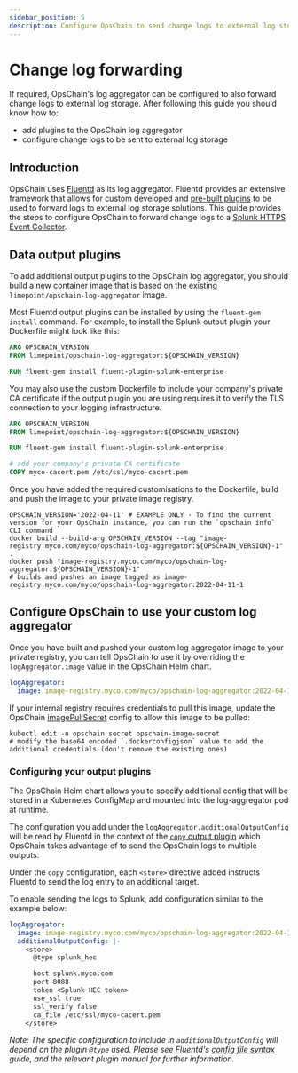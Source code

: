 ```yaml
---
sidebar_position: 5
description: Configure OpsChain to send change logs to external log storage.
---
```


# Change log forwarding

If required, OpsChain's log aggregator can be configured to also forward change logs to external log storage. After following this guide you should know how to:

- add plugins to the OpsChain log aggregator
- configure change logs to be sent to external log storage

## Introduction

OpsChain uses [Fluentd](https://www.fluentd.org/) as its log aggregator. Fluentd provides an extensive framework that allows for custom developed and [pre-built plugins](https://www.fluentd.org/dataoutputs) to be used to forward logs to external log storage solutions. This guide provides the steps to configure OpsChain to forward change logs to a [Splunk HTTPS Event Collector](https://docs.splunk.com/Documentation/Splunk/8.2.1/Data/UsetheHTTPEventCollector).

## Data output plugins

To add additional output plugins to the OpsChain log aggregator, you should build a new container image that is based on the existing `limepoint/opschain-log-aggregator` image.

Most Fluentd output plugins can be installed by using the `fluent-gem install` command. For example, to install the Splunk output plugin your Dockerfile might look like this:

```Dockerfile
ARG OPSCHAIN_VERSION
FROM limepoint/opschain-log-aggregator:${OPSCHAIN_VERSION}

RUN fluent-gem install fluent-plugin-splunk-enterprise
```

You may also use the custom Dockerfile to include your company's private CA certificate if the output plugin you are using requires it to verify the TLS connection to your logging infrastructure.

```Dockerfile
ARG OPSCHAIN_VERSION
FROM limepoint/opschain-log-aggregator:${OPSCHAIN_VERSION}

RUN fluent-gem install fluent-plugin-splunk-enterprise

# add your company's private CA certificate
COPY myco-cacert.pem /etc/ssl/myco-cacert.pem
```

Once you have added the required customisations to the Dockerfile, build and push the image to your private image registry.

```shell
OPSCHAIN_VERSION='2022-04-11' # EXAMPLE ONLY - To find the current version for your OpsChain instance, you can run the `opschain info` CLI command
docker build --build-arg OPSCHAIN_VERSION --tag "image-registry.myco.com/myco/opschain-log-aggregator:${OPSCHAIN_VERSION}-1" .
docker push "image-registry.myco.com/myco/opschain-log-aggregator:${OPSCHAIN_VERSION}-1"
# builds and pushes an image tagged as image-registry.myco.com/myco/opschain-log-aggregator:2022-04-11-1
```

## Configure OpsChain to use your custom log aggregator

Once you have built and pushed your custom log aggregator image to your private registry, you can tell OpsChain to use it by overriding the `logAggregator.image` value in the OpsChain Helm chart.

```yaml
logAggregator:
  image: image-registry.myco.com/myco/opschain-log-aggregator:2022-04-11-1
```

If your internal registry requires credentials to pull this image, update the OpsChain [imagePullSecret](https://kubernetes.io/docs/tasks/configure-pod-container/pull-image-private-registry/) config to allow this image to be pulled:

```shell
kubectl edit -n opschain secret opschain-image-secret
# modify the base64 encoded `.dockerconfigjson` value to add the additional credentials (don't remove the existing ones)
```

### Configuring your output plugins

The OpsChain Helm chart allows you to specify additional config that will be stored in a Kubernetes ConfigMap and mounted into the log-aggregator pod at runtime.

The configuration you add under the `logAggregator.additionalOutputConfig` will be read by Fluentd in the context of the [`copy` output plugin](https://docs.fluentd.org/output/copy) which OpsChain takes advantage of to send the OpsChain logs to multiple outputs.

Under the `copy` configuration, each `<store>` directive added instructs Fluentd to send the log entry to an additional target.

To enable sending the logs to Splunk, add configuration similar to the example below:

```yaml
logAggregator:
  image: image-registry.myco.com/myco/opschain-log-aggregator:2022-04-11-1
  additionalOutputConfig: |-
    <store>
      @type splunk_hec

      host splunk.myco.com
      port 8088
      token <Splunk HEC token>
      use_ssl true
      ssl_verify false
      ca_file /etc/ssl/myco-cacert.pem
    </store>

```

_Note: The specific configuration to include in `additionalOutputConfig` will depend on the plugin `@type` used. Please see Fluentd's [config file syntax](https://docs.fluentd.org/configuration/config-file) guide, and the relevant plugin manual for further information._
